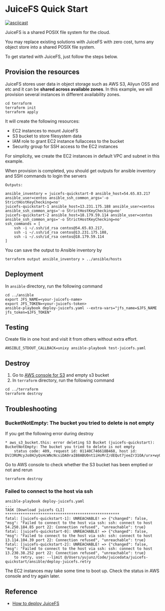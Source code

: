 # JuiceFS Quick Start

[![asciicast](https://asciinema.org/a/232804.svg)](https://asciinema.org/a/232804)

JuiceFS is a shared POSIX file system for the cloud.

You may replace existing solutions with JuiceFS with zero cost, turns any object store into a shared POSIX file system.

To get started with JuiceFS, just follow the steps below.

## Provision the resources

JuiceFS stores user data in object storage such as AWS S3, Aliyun OSS and etc and it can be **shared across available zones**. In this example, we will provision several instances in different availability zones.

```shell
cd terraform
terraform init
terraform apply
```

It will create the following resources:

- EC2 instances to mount JuiceFS
- S3 bucket to store filesystem data
- IAM role to grant EC2 instance fullaccess to the bucket
- Security group for SSH access to the EC2 instances

For simplicity, we create the EC2 instances in default VPC and subnet in this example.

When provision is completed, you should get outputs for ansible inventory and SSH commands to login the servers

```console
Outputs:

ansible_inventory = juicefs-quickstart-0 ansible_host=54.65.83.217 ansible_user=centos ansible_ssh_common_args='-o StrictHostKeyChecking=no'
juicefs-quickstart-1 ansible_host=13.231.175.188 ansible_user=centos ansible_ssh_common_args='-o StrictHostKeyChecking=no'
juicefs-quickstart-2 ansible_host=18.179.59.114 ansible_user=centos ansible_ssh_common_args='-o StrictHostKeyChecking=no'
ssh_commands = [
    ssh -i ~/.ssh/id_rsa centos@54.65.83.217,
    ssh -i ~/.ssh/id_rsa centos@13.231.175.188,
    ssh -i ~/.ssh/id_rsa centos@18.179.59.114
]
```

You can save the output to Ansible inventory by

```shell
terraform output ansible_inventory > ../ansible/hosts
```

## Deployment

In `ansible` directory, run the following command

```shell
cd ../ansible
export JFS_NAME=<your-juicefs-name>
export JFS_TOKEN=<your-juicefs-token>
ansible-playbook deploy-juicefs.yaml --extra-vars="jfs_name=$JFS_NAME jfs_token=$JFS_TOKEN"
```

## Testing

Create file in one host and visit it from others without extra effort.

```shell
ANSIBLE_STDOUT_CALLBACK=unixy ansible-playbook test-juicefs.yaml
```

## Destroy

1. Go to [AWS console for S3](https://s3.console.aws.amazon.com/s3/buckets/) and empty s3 bucket
2. In `terraform` directory, run the following command

```shell
cd ../terraform
terraform destroy
```

## Troubleshooting

### BucketNotEmpty: The bucket you tried to delete is not empty

If you get the following error during destroy

```console
* aws_s3_bucket.this: error deleting S3 Bucket (juicefs-quickstart): BucketNotEmpty: The bucket you tried to delete is not empty
	status code: 409, request id: 01140C746618B468, host id: DVJ3RUMcyJo8HJyQsHcWNcNcsiDA0raIB8ABU0nt1iHsMrZ/dEQut7jeeZr31OA/urx+wyGjEk8=
```

Go to AWS console to check whether the S3 bucket has been emptied or not and rerun

```shell
terraform destroy
```

### Failed to connect to the host via ssh

```console
ansible-playbook deploy-juicefs.yaml
...
TASK [Download juicefs CLI] ****************************************************
fatal: [juicefs-quickstart-1]: UNREACHABLE! => {"changed": false, "msg": "Failed to connect to the host via ssh: ssh: connect to host 54.250.184.85 port 22: Connection refused", "unreachable": true}
fatal: [juicefs-quickstart-0]: UNREACHABLE! => {"changed": false, "msg": "Failed to connect to the host via ssh: ssh: connect to host 13.114.104.39 port 22: Connection refused", "unreachable": true}
fatal: [juicefs-quickstart-2]: UNREACHABLE! => {"changed": false, "msg": "Failed to connect to the host via ssh: ssh: connect to host 13.230.38.252 port 22: Connection refused", "unreachable": true}
	to retry, use: --limit @/Users/yujunz/Code/juicedata/juicefs-quickstart/ansible/deploy-juicefs.retry
```

The EC2 instances may take some time to boot up. Check the status in AWS console and try again later.

## Reference

- [How to deploy JuiceFS](https://juicefs.com/docs/en/deployment.html)
